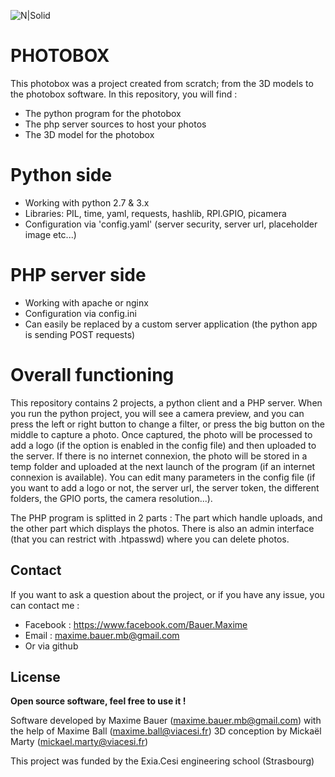 

![N|Solid](http://maximebauer.com/easyupload/assets/files/09f1ec20-photoedited.jpg)
# PHOTOBOX
This photobox was a project created from scratch; from the 3D models to the photobox software.
In this repository, you will find :

  - The python program for the photobox
  - The php server sources to host your photos
  - The 3D model for the photobox

# Python side

  - Working with python 2.7 & 3.x
  - Libraries: PIL, time, yaml, requests, hashlib, RPI.GPIO, picamera
  - Configuration via 'config.yaml' (server security, server url, placeholder image etc...)

# PHP server side

  - Working with apache or nginx
  - Configuration via config.ini
  - Can easily be replaced by a custom server application (the python app is sending POST requests)

# Overall functioning
This repository contains 2 projects, a python client and a PHP server.
When you run the python project, you will see a camera preview, and you can press the left or right button to change a filter, or press the big button on the middle to capture a photo. Once captured, the photo will be processed to add a logo (if the option is enabled in the config file) and then uploaded to the server. If there is no internet connexion, the photo will be stored in a temp folder and uploaded at the next launch of the program (if an internet connexion is available).
You can edit many parameters in the config file (if you want to add a logo or not, the server url, the server token, the different folders, the GPIO ports, the camera resolution...).

The PHP program is splitted in 2 parts : The part which handle uploads, and the other part which displays the photos. There is also an admin interface (that you can restrict with .htpasswd) where you can delete photos.

Contact
----
If you want to ask a question about the project, or if you have any issue, you can contact me  :
 - Facebook : https://www.facebook.com/Bauer.Maxime
 - Email : maxime.bauer.mb@gmail.com
 - Or via github

License
----
**Open source software, feel free to use it !**

Software developed by Maxime Bauer (maxime.bauer.mb@gmail.com) with the help of Maxime Ball (maxime.ball@viacesi.fr)
3D conception by Mickaël Marty (mickael.marty@viacesi.fr)

This project was funded by the Exia.Cesi engineering school (Strasbourg)
